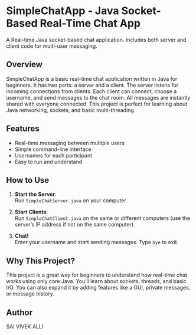 # SimpleChatApp - Java Socket-Based Real-Time Chat App
A Real-time Java socket-based chat application. Includes both server and client code for multi-user messaging.

## Overview

SimpleChatApp is a basic real-time chat application written in Java for beginners. It has two parts: a server and a client. The server listens for incoming connections from clients. Each client can connect, choose a username, and send messages to the chat room. All messages are instantly shared with everyone connected. This project is perfect for learning about Java networking, sockets, and basic multi-threading.

## Features

- Real-time messaging between multiple users
- Simple command-line interface
- Usernames for each participant
- Easy to run and understand

## How to Use

1. **Start the Server**:  
   Run `SimpleChatServer.java` on your computer.

2. **Start Clients**:  
   Run `SimpleChatClient.java` on the same or different computers (use the server’s IP address if not on the same computer).

3. **Chat!**  
   Enter your username and start sending messages. Type `bye` to exit.

## Why This Project?

This project is a great way for beginners to understand how real-time chat works using only core Java. You’ll learn about sockets, threads, and basic I/O. You can also expand it by adding features like a GUI, private messages, or message history.

## Author
SAI VIVEK ALLI
